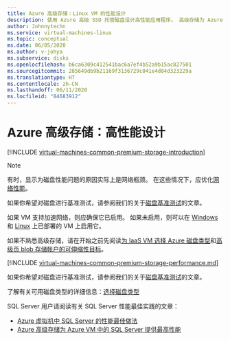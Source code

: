 ```yaml
---
title: Azure 高级存储：Linux VM 的性能设计
description: 使用 Azure 高级 SSD 托管磁盘设计高性能应用程序。 高级存储为 Azure 虚拟机上运行的 I/O 密集型工作负载提供高性能、低延迟的磁盘支持。
author: Johnnytechn
ms.service: virtual-machines-linux
ms.topic: conceptual
ms.date: 06/05/2020
ms.author: v-johya
ms.subservice: disks
ms.openlocfilehash: b6ca6309c412541bac6a7ef4b52a9b15ac827501
ms.sourcegitcommit: 285649db9b21169f3136729c041e4d04d323229a
ms.translationtype: HT
ms.contentlocale: zh-CN
ms.lasthandoff: 06/11/2020
ms.locfileid: "84683912"
---
```

# <a name="azure-premium-storage-design-for-high-performance"></a>Azure 高级存储：高性能设计
[!INCLUDE [virtual-machines-common-premium-storage-introduction](../../../includes/virtual-machines-common-premium-storage-introduction.md)]

> [!NOTE]
> 有时，显示为磁盘性能问题的原因实际上是网络瓶颈。 在这些情况下，应优化[网络性能](../../virtual-network/virtual-network-optimize-network-bandwidth.md)。
>
> 如果你希望对磁盘进行基准测试，请参阅我们的关于[磁盘基准测试](disks-benchmarks.md)的文章。
>
> 如果 VM 支持加速网络，则应确保它已启用。 如果未启用，则可以在 [Windows](../../virtual-network/create-vm-accelerated-networking-powershell.md#enable-accelerated-networking-on-existing-vms) 和 [Linux](../../virtual-network/create-vm-accelerated-networking-cli.md#enable-accelerated-networking-on-existing-vms) 上已部署的 VM 上启用它。

如果不熟悉高级存储，请在开始之前先阅读[为 IaaS VM 选择 Azure 磁盘类型](disks-types.md)和[高级页 blob 存储帐户的可伸缩性目标](../../storage/blobs/scalability-targets-premium-page-blobs.md)。


[!INCLUDE [virtual-machines-common-premium-storage-performance.md](../../../includes/virtual-machines-common-premium-storage-performance.md)]

如果你希望对磁盘进行基准测试，请参阅我们的关于[磁盘基准测试](disks-benchmarks.md)的文章。

了解有关可用磁盘类型的详细信息：[选择磁盘类型](disks-types.md)  

SQL Server 用户请阅读有关 SQL Server 性能最佳实践的文章：

* [Azure 虚拟机中 SQL Server 的性能最佳做法](../windows/sql/virtual-machines-windows-sql-performance.md)
* [Azure 高级存储为 Azure VM 中的 SQL Server 提供最高性能](https://cloudblogs.microsoft.com/sqlserver/2015/04/23/azure-premium-storage-provides-highest-performance-for-sql-server-in-azure-vm/)

<!-- Update_Description: update meta properties, wording update, update link -->